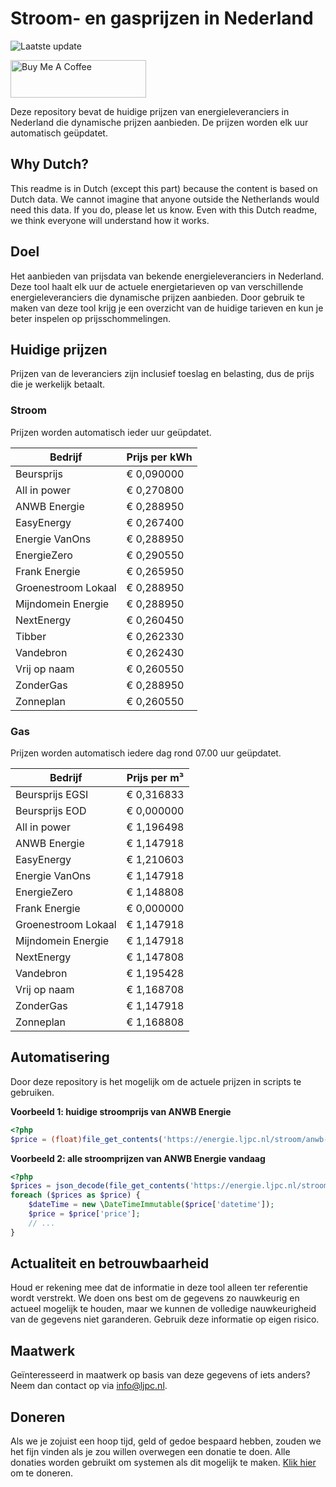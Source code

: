 # Stroom- en gasprijzen in Nederland

![Laatste update](https://img.shields.io/badge/laatste%20update-2024--05--22%2008%3A00%20CET-brightgreen)

<a href="https://www.buymeacoffee.com/Lars-" target="_blank"><img src="https://cdn.buymeacoffee.com/buttons/v2/default-orange.png" alt="Buy Me A Coffee" height="60" style="height: 60px !important;width: 217px !important;" ></a>

Deze repository bevat de huidige prijzen van energieleveranciers in Nederland die dynamische prijzen aanbieden. De prijzen worden elk uur automatisch geüpdatet.

## Why Dutch?

This readme is in Dutch (except this part) because the content is based on Dutch data. We cannot imagine that anyone outside the Netherlands would need this data. If you do, please let us know. Even with this Dutch readme, we think
everyone will understand how it works.

## Doel

Het aanbieden van prijsdata van bekende energieleveranciers in Nederland. Deze tool haalt elk uur de actuele energietarieven op van verschillende energieleveranciers die dynamische prijzen aanbieden. Door gebruik te maken van deze tool
krijg je een overzicht van de huidige tarieven en kun je beter inspelen op prijsschommelingen.

## Huidige prijzen

Prijzen van de leveranciers zijn inclusief toeslag en belasting, dus de prijs die je werkelijk betaalt.

### Stroom

Prijzen worden automatisch ieder uur geüpdatet.

 Bedrijf | Prijs per kWh 
---------|---------------
Beursprijs | € 0,090000
All in power | € 0,270800
ANWB Energie | € 0,288950
EasyEnergy | € 0,267400
Energie VanOns | € 0,288950
EnergieZero | € 0,290550
Frank Energie | € 0,265950
Groenestroom Lokaal | € 0,288950
Mijndomein Energie | € 0,288950
NextEnergy | € 0,260450
Tibber | € 0,262330
Vandebron | € 0,262430
Vrij op naam | € 0,260550
ZonderGas | € 0,288950
Zonneplan | € 0,260550


### Gas

Prijzen worden automatisch iedere dag rond 07.00 uur geüpdatet.

 Bedrijf | Prijs per m³ 
---------|--------------
Beursprijs EGSI | € 0,316833
Beursprijs EOD | € 0,000000
All in power | € 1,196498
ANWB Energie | € 1,147918
EasyEnergy | € 1,210603
Energie VanOns | € 1,147918
EnergieZero | € 1,148808
Frank Energie | € 0,000000
Groenestroom Lokaal | € 1,147918
Mijndomein Energie | € 1,147918
NextEnergy | € 1,147808
Vandebron | € 1,195428
Vrij op naam | € 1,168708
ZonderGas | € 1,147918
Zonneplan | € 1,168808


## Automatisering

Door deze repository is het mogelijk om de actuele prijzen in scripts te gebruiken.

**Voorbeeld 1: huidige stroomprijs van ANWB Energie**

```php
<?php
$price = (float)file_get_contents('https://energie.ljpc.nl/stroom/anwb-energie-nu.txt');

```

**Voorbeeld 2: alle stroomprijzen van ANWB Energie vandaag**

```php
<?php
$prices = json_decode(file_get_contents('https://energie.ljpc.nl/stroom/all-in-power-vandaag.json'),true);
foreach ($prices as $price) {
    $dateTime = new \DateTimeImmutable($price['datetime']);
    $price = $price['price'];
    // ...
}
```

## Actualiteit en betrouwbaarheid

Houd er rekening mee dat de informatie in deze tool alleen ter referentie wordt verstrekt. We doen ons best om de gegevens zo nauwkeurig en actueel mogelijk te houden, maar we kunnen de volledige nauwkeurigheid van de gegevens niet
garanderen. Gebruik deze informatie op eigen risico.

## Maatwerk

Geïnteresseerd in maatwerk op basis van deze gegevens of iets anders? Neem dan contact op
via [info@ljpc.nl](mailto:info@ljpc.nl?subject=Energie%20prijzen).

## Doneren

Als we je zojuist een hoop tijd, geld of gedoe bespaard hebben, zouden we het fijn vinden als je zou willen overwegen een
donatie te doen. Alle donaties worden gebruikt om systemen als dit mogelijk te
maken. [Klik hier](https://www.buymeacoffee.com/Lars-) om te doneren.
